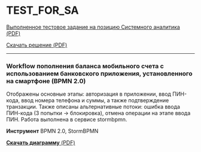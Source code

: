 # TEST_FOR_SA

[Выполненное тестовое задание на позицию Системного аналитика (PDF)](https://github.com/ElenaDanchenko/TEST_FOR_SA/blob/main/%D0%A2%D0%B5%D1%81%D1%82%D0%BE%D0%B2%D0%BE%D0%B5%20%D0%B7%D0%B0%D0%B4%D0%B0%D0%BD%D0%B8%D0%B5%20%D0%BD%D0%B0%20%D0%BF%D0%BE%D0%B7%D0%B8%D1%86%D0%B8%D1%8E%20%D0%A1%D0%B8%D1%81%D1%82%D0%B5%D0%BC%D0%BD%D1%8B%D0%B9%20%D0%B0%D0%BD%D0%B0%D0%BB%D0%B8%D1%82%D0%B8%D0%BA_%D0%94%D0%B0%D0%BD%D1%87%D0%B5%D0%BD%D0%BA%D0%BE_%D0%95%D0%BB%D0%B5%D0%BD%D0%B0.pdf)

[Скачать решение (PDF)](https://raw.githubusercontent.com/ElenaDanchenko/TEST_FOR_SA/main/Тестовое%20задание%20на%20позицию%20Системный%20аналитик_Данченко_Елена.pdf)


--- 
### Workflow пополнения баланса мобильного счета с использованием банковского приложения, установленного на смартфоне (BPMN 2.0)

Отображены основные этапы: авторизация в приложении, ввод ПИН-кода, ввод номера телефона и суммы, а также подтверждение транзакции. 
Также описаны альтернативные потоки:  ошибка ввода ПИН-кода (3 попытки → блокировка), отмена операции на этапе ввода ПИН.
Работа выполнена в сервисе stormbpmn.

**Инструмент** BPMN 2.0, StormBPMN

[**Скачать диаграмму** (PDF)](https://raw.githubusercontent.com/ElenaDanchenko/TEST_FOR_SA/blob/main/BPMN%20%D0%B4%D0%B8%D0%B0%D0%B3%D1%80%D0%B0%D0%BC%D0%BC%D0%B0%20%D0%BF%D0%BE%D0%BF%D0%BE%D0%BB%D0%BD%D0%B5%D0%BD%D0%B8%D0%B5%20%D0%B1%D0%B0%D0%BB%D0%B0%D0%BD%D1%81%D0%B0%20%D0%BC%D0%BE%D0%B1%D0%B8%D0%BB%D1%8C%D0%BD%D0%BE%D0%B3%D0%BE%20%D1%82%D0%B5%D0%BB%D0%B5%D1%84%D0%BE%D0%BD%D0%B0.pdf)

